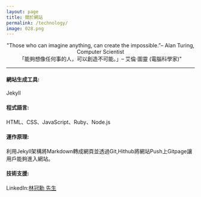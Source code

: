 ```yaml
---
layout: page
title: 關於網站
permalink: /technology/
image: 028.png
---
```


<center>"Those who can imagine anything, can create the impossible.”– Alan Turing, Computer Scientist</center>
<center>「能夠想像任何事的人，可以創造不可能。」– 艾倫·圖靈 (電腦科學家)"</center>


***
#### <strong>網站生成工具</strong>:
Jekyll 
#### <strong>程式語言</strong>:
HTML、CSS、JavaScript、Ruby、Node.js

#### <strong>運作原理</strong>:
利用Jekyll架構將Markdown轉成網頁並透過Git,Hithub將網站Push上Gitpage讓用戶能夠進入網站。

#### <strong>技術支援</strong>:
LinkedIn:[林冠勳 先生](https://www.linkedin.com/in/gs-lin-a4b10a2a7/)



